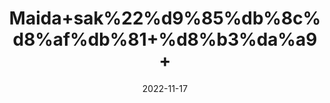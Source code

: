 ---
title: 'Maida+sak%22%d9%85%db%8c%d8%af%db%81+%d8%b3%da%a9+'
date: '2022-11-17' 
metatag: '' 
inventory: '0' 
draft: false 
# meta description 
shortDescripton: ''
description: 'Herbs+%d8%ac%da%91%db%8c+%d8%a8%d9%88%d9%b9%db%8c'
longdescription: ''
tags: ''
brand: ''
subCategory: ''
sellCount: '0'
featured: True
# product Price
price: '50.0'
# Product Short Description
shortDescription: ''
productID: 'DBEA41FB-B047-ED11-996A-005056B3A416'
type: 'products'
category: 'Herbs+%d8%ac%da%91%db%8c+%d8%a8%d9%88%d9%b9%db%8c' 
thumnailproduct: 'https://eraconnect.blob.core.windows.net/product-images/aminsaddiquidawakhana/f5db43c5-21bd-4747-9e03-b0eda2d423d0.webp' 
images:
  - image: 'https://eraconnect.blob.core.windows.net/product-images/aminsaddiquidawakhana/f5db43c5-21bd-4747-9e03-b0eda2d423d0.webp'  
Variants:
---